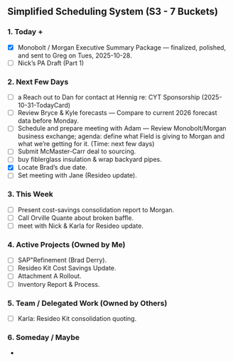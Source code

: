 ## Simplified Scheduling System (S3 - 7 Buckets)

### 1. Today +
- [x] Monobolt / Morgan Executive Summary Package — finalized, polished, and sent to Greg on Tues, 2025-10-28.
- [ ] Nick’s PA Draft (Part 1)

### 2. Next Few Days
- [ ] a Reach out to Dan for contact at Hennig re: CYT Sponsorship (​2025-10-31-TodayCard)
- [ ] Review Bryce & Kyle forecasts — Compare to current 2026 forecast data before Monday.
- [ ] Schedule and prepare meeting with Adam — Review Monobolt/Morgan business exchange; agenda: define what Field is giving to Morgan and what we’re getting for it. (Time: next few days)
- [ ] Submit McMaster-Carr deal to sourcing.
- [ ] buy fiblerglass insulation & wrap backyard pipes.
- [x] Locate Brad’s due date.
- [ ] Set meeting with Jane (Resideo update).

### 3. This Week
- [ ] Present cost-savings consolidation report to Morgan.
- [ ] Call Orville Quante about broken baffle.
- [ ] meet with Nick & Karla for Resideo update.

### 4. Active Projects (Owned by Me)
- [ ] SAP"Refinement (Brad Derry).
- [ ] Resideo Kit Cost Savings Update.
- [ ] Attachment A Rollout.
- [ ] Inventory Report & Process.

### 5. Team / Delegated Work (Owned by Others)
- [ ] Karla: Resideo Kit consolidation quoting.

### 6. Someday / Maybe
- 